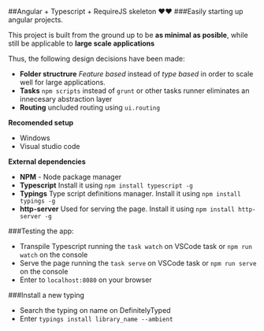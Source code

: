 ##Angular + Typescript + RequireJS skeleton ❤❤
###Easily starting up angular projects.

This project is built from the ground up to be 
**as minimal as posible**, while still be applicable to **large scale applications**

Thus, the following design decisions have been made:  

- **Folder structrure** *Feature based* instead of *type based* in order to scale well for large applications.
- **Tasks** `npm scripts` instead of `grunt` or other tasks runner eliminates an innecesary abstraction layer
- **Routing** uncluded routing using  `ui.routing`

 
**Recomended setup**
- Windows
- Visual studio code


**External dependencies**

- **NPM** - Node package manager
- **Typescript** Install it using `npm install typescript -g`
- **Typings** Type script definitions manager. Install it using `npm install typings -g`
- **http-server** Used for serving the page. Install it using `npm install http-server -g`

###Testing the app:

- Transpile Typescript running the `task watch` on VSCode task or `npm run watch` on the console
- Serve the page running the `task serve` on VSCode task or `npm run serve` on the console 
- Enter to `localhost:8080` on your browser 

###Install a new typing
- Search the typing on name on DefinitelyTyped
- Enter `typings install library_name --ambient`